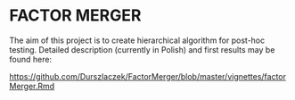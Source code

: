 # FACTOR MERGER

The aim of this project is to create hierarchical algorithm for post-hoc testing. Detailed description (currently in Polish) and first results may be found here:

https://github.com/Durszlaczek/FactorMerger/blob/master/vignettes/factorMerger.Rmd
